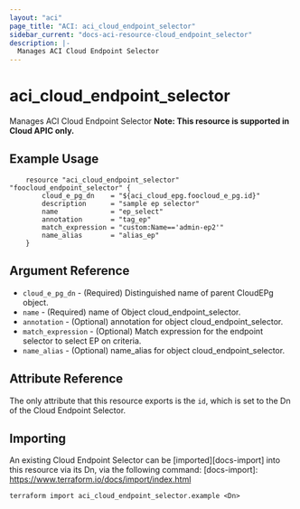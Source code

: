 ```yaml
---
layout: "aci"
page_title: "ACI: aci_cloud_endpoint_selector"
sidebar_current: "docs-aci-resource-cloud_endpoint_selector"
description: |-
  Manages ACI Cloud Endpoint Selector
---
```


# aci_cloud_endpoint_selector #
Manages ACI Cloud Endpoint Selector
<b>Note: This resource is supported in Cloud APIC only.</b>
## Example Usage ##

```hcl
	resource "aci_cloud_endpoint_selector" "foocloud_endpoint_selector" {
		cloud_e_pg_dn    = "${aci_cloud_epg.foocloud_e_pg.id}"
		description      = "sample ep selector"
		name             = "ep_select"
		annotation       = "tag_ep"
		match_expression = "custom:Name=='admin-ep2'"
		name_alias       = "alias_ep"
	}
```
## Argument Reference ##
* `cloud_e_pg_dn` - (Required) Distinguished name of parent CloudEPg object.
* `name` - (Required) name of Object cloud_endpoint_selector.
* `annotation` - (Optional) annotation for object cloud_endpoint_selector.
* `match_expression` - (Optional) Match expression for the endpoint selector to select EP on criteria.
* `name_alias` - (Optional) name_alias for object cloud_endpoint_selector.



## Attribute Reference

The only attribute that this resource exports is the `id`, which is set to the
Dn of the Cloud Endpoint Selector.

## Importing ##

An existing Cloud Endpoint Selector can be [imported][docs-import] into this resource via its Dn, via the following command:
[docs-import]: https://www.terraform.io/docs/import/index.html


```
terraform import aci_cloud_endpoint_selector.example <Dn>
```